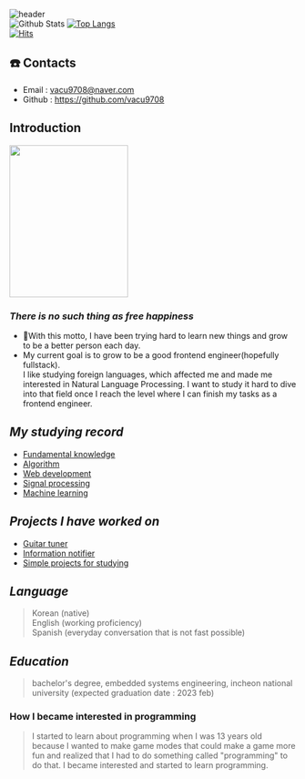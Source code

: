 ![header](https://capsule-render.vercel.app/api?type=wave&color=auto&height=300&section=header&text=My%20record&fontSize=90)<br/>
![Github Stats](https://github-readme-stats.vercel.app/api?username=vacu9708&show_icons=true)
[![Top Langs](https://github-readme-stats.vercel.app/api/top-langs/?username=vacu9708)](https://github.com/anuraghazra/github-readme-stats)<br>
[![Hits](https://hits.seeyoufarm.com/api/count/incr/badge.svg?url=https%3A%2F%2Fgithub.com%2Fvacu9708&count_bg=%2379C83D&title_bg=%23555555&icon=&icon_color=%23E7E7E7&title=hits&edge_flat=false)](https://hits.seeyoufarm.com)                
## ☎️ Contacts
* Email : vacu9708@naver.com
* Github : https://github.com/vacu9708

## Introduction
<img src = "https://user-images.githubusercontent.com/67142421/150077748-22b2694c-35bf-40a0-858e-a46cff23c9ef.jpg" width="208" height="267">

### *There is no such thing as free happiness*
* 🥅With this motto, I have been trying hard to learn new things and grow to be a better person each day.<br>
* My current goal is to grow to be a good frontend engineer(hopefully fullstack).<br>
I like studying foreign languages, which affected me and made me interested in Natural Language Processing.
I want to study it hard to dive into that field once I reach the level where I can finish my tasks as a frontend engineer.

## *My studying record*
* [Fundamental knowledge](https://github.com/vacu9708/Fundamental-knowledge)
* [Algorithm](https://github.com/vacu9708/Algorithm)
* [Web development](https://github.com/vacu9708/Web-development)
* [Signal processing](https://github.com/vacu9708/Signal-processing)
* [Machine learning](https://github.com/vacu9708/Machine-learning)

## *Projects I have worked on*
* [Guitar tuner](https://github.com/vacu9708/Guitar-tuner)
* [Information notifier](https://github.com/vacu9708/Information_notifier)
* [Simple projects for studying](https://github.com/vacu9708/Small-projects-for-studying)

## *Language*
>Korean (native)<br>
>English (working proficiency)<br>
>Spanish (everyday conversation that is not fast possible)

## *Education*
>bachelor's degree, embedded systems engineering, incheon national university (expected graduation date : 2023 feb)

### How I became interested in programming
>I started to learn about programming when I was 13 years old because I wanted to make game modes that could make a game more fun and realized
>that I had to do something called "programming" to do that. I became interested and started to learn programming.
